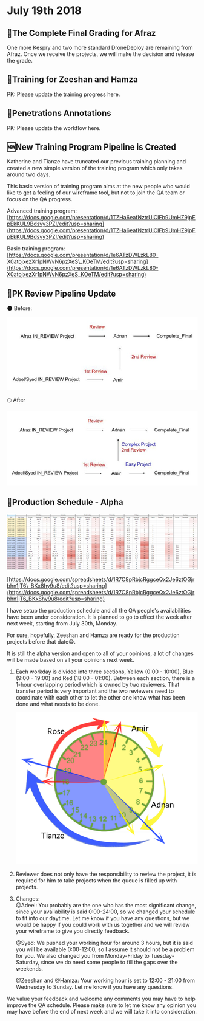 # July 19th 2018

## 💯The Complete Final Grading for Afraz

One more Kespry and two more standard DroneDeploy are remaining from Afraz. Once we receive the projects, we will make the decision and release the grade.

## 🏫Training for Zeeshan and Hamza

PK: Please update the training progress here.

## 📐Penetrations Annotations

PK: Please update the workflow here.

## 🆕New Training Program Pipeline is Created

Katherine and Tianze have truncated our previous training planning and created a new simple version of the training program which only takes around two days.

This basic version of training program aims at the new people who would like to get a feeling of our wireframe tool, but not to join the QA team or focus on the QA progress.

Advanced training program: [https://docs.google.com/presentation/d/1TZHa6eafNztrUlCIFb9UmHZ9jpFpEkKUL9Bdsvy3PZI/edit?usp=sharing](https://docs.google.com/presentation/d/1TZHa6eafNztrUlCIFb9UmHZ9jpFpEkKUL9Bdsvy3PZI/edit?usp=sharing)

Basic training program:  
[https://docs.google.com/presentation/d/1e6ATzDWLzkL80-X0atojxezXr1pNWvN6pzXeS\_KOeTM/edit?usp=sharing](https://docs.google.com/presentation/d/1e6ATzDWLzkL80-X0atojxezXr1pNWvN6pzXeS_KOeTM/edit?usp=sharing)

## 🔄PK Review Pipeline Update

🌑 Before:

![](../.gitbook/assets/pk-pipeline.jpg)

🌕 After

![](../.gitbook/assets/pk-new-pipeline.jpg)

## 📅Production Schedule - Alpha

![](../.gitbook/assets/2018-07-19_16-49-24.jpg)

[https://docs.google.com/spreadsheets/d/1R7C8pRbjcRggceQx2Je6ztOGjrbhn1jT6\_BKx8hy9u8/edit?usp=sharing](https://docs.google.com/spreadsheets/d/1R7C8pRbjcRggceQx2Je6ztOGjrbhn1jT6_BKx8hy9u8/edit?usp=sharing)

I have setup the production schedule and all the QA people's availabilities have been under consideration. It is planned to go to effect the week after next week, starting from July 30th, Monday. 

For sure, hopefully, Zeeshan and Hamza are ready for the production projects before that date😁.

It is still the alpha version and open to all of your opinions, a lot of changes will be made based on all your opinions next week.

1. Each workday is divided into three sections, Yellow \(0:00 - 10:00\), Blue \(9:00 - 19:00\) and Red \(18:00 - 01:00\). Between each section, there is a 1-hour overlapping period which is owned by two reviewers. That transfer period is very important and the two reviewers need to coordinate with each other to let the other one know what has been done and what needs to be done.

   ![](/assets/QAClock.png)

2. Reviewer does not only have the responsibility to review the project, it is required for him to take projects when the queue is filled up with projects. 
3. Changes:   
   @Adeel: You probably are the one who has the most significant change, since your availability is said 0:00-24:00, so we changed your schedule to fit into our daytime. Let me know if you have any questions, but we would be happy if you could work with us together and we will review your wireframe to give you directly feedback.

  
   @Syed: We pushed your working hour for around 3 hours, but it is said you will be available 0:00-12:00, so I assume it should not be a problem for you. We also changed you from Monday-Friday to Tuesday-Saturday, since we do need some people to fill the gaps over the weekends.

  
   @Zeeshan and @Hamza: Your working hour is set to 12:00 - 21:00 from Wednesday to Sunday. Let me know if you have any questions.

We value your feedback and welcome any comments you may have to help improve the QA schedule. Please make sure to let me know any opinion you may have before the end of next week and we will take it into consideration.

